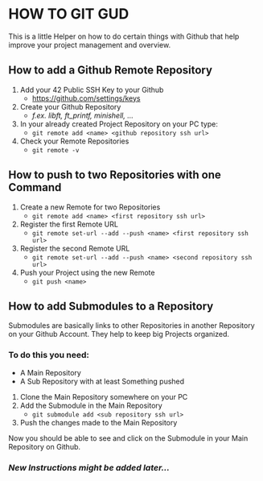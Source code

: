 # HOW TO GIT GUD

This is a little Helper on how to do certain things with Github that help improve your project management and overview.

## How to add a Github Remote Repository

1. Add your 42 Public SSH Key to your Github
    - https://github.com/settings/keys
2. Create your Github Repository
    - *f.ex. libft, ft_printf, minishell, ...*
3. In your already created Project Repository on your PC type:
    - `git remote add <name> <github repository ssh url>`
4. Check your Remote Repositories
    - `git remote -v`

## How to push to two Repositories with one Command

1. Create a new Remote for two Repositories
    - `git remote add <name> <first repository ssh url>`
2. Register the first Remote URL
    - `git remote set-url --add --push <name> <first repository ssh url>`
3. Register the second Remote URL
    - `git remote set-url --add --push <name> <second repository ssh url>`
4. Push your Project using the new Remote
    - `git push <name>`

## How to add Submodules to a Repository

Submodules are basically links to other Repositories in another Repository on your Github Account. They help to keep big Projects organized.

### To do this you need:
- A Main Repository
- A Sub Repository with at least Something pushed

1. Clone the Main Repository somewhere on your PC
2. Add the Submodule in the Main Repository
    - `git submodule add <sub repository ssh url>`
3. Push the changes made to the Main Repository

Now you should be able to see and click on the Submodule in your Main Repository on Github.


### *New Instructions might be added later...*

